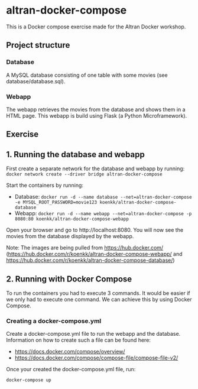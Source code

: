 # altran-docker-compose
This is a Docker compose exercise made for the Altran Docker workshop.

## Project structure
### Database
A MySQL database consisting of one table with some movies (see database/database.sql).

### Webapp
The webapp retrieves the movies from the database and shows them in a HTML page. This webapp is build using Flask (a Python Microframework).

## Exercise
## 1. Running the database and webapp
First create a separate network for the database and webapp by running: `docker network create --driver bridge altran-docker-compose`

Start the containers by running:
* Database: `docker run -d --name database --net=altran-docker-compose -e MYSQL_ROOT_PASSWORD=movie123 koenkk/altran-docker-compose-database`
* Webapp: `docker run -d --name webapp --net=altran-docker-compose -p 8080:80 koenkk/altran-docker-compose-webapp`

Open your browser and go to http://localhost:8080. You will now see the movies from the database displayed by the webapp.

Note: The images are being pulled from https://hub.docker.com/ (https://hub.docker.com/r/koenkk/altran-docker-compose-webapp/ and https://hub.docker.com/r/koenkk/altran-docker-compose-database/)

## 2. Running with Docker Compose
To run the containers you had to execute 3 commands. It would be easier if we only had to execute one command. We can achieve this by using Docker Compose.

### Creating a docker-compose.yml
Create a docker-compose.yml file to run the webapp and the database. Information on how to create such a file can be found here:
* https://docs.docker.com/compose/overview/
* https://docs.docker.com/compose/compose-file/compose-file-v2/

Once your created the docker-compose.yml file, run:
```
docker-compose up
```
